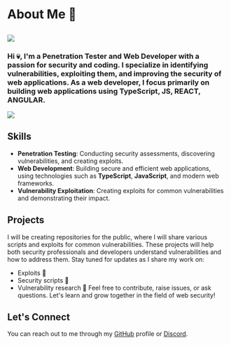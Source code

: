 # About Me :japanese_ogre:
![](https://external-content.duckduckgo.com/iu/?u=https%3A%2F%2F64.media.tumblr.com%2Fe1c5da7500447ac51ab1661819d6f4b2%2F1a4296433cef4166-8b%2Fs1280x1920%2Fb8361cd88301da5372f86efff22d950c16dbed9b.gif&f=1&nofb=1&ipt=5f6c2a104d75f7b8e0b0ef2ec2993184b2d88206ecf1483cfa14a041e86ba848&ipo=images)
---
### Hi :skull:, I'm a Penetration Tester and Web Developer with a passion for security and coding. I specialize in identifying vulnerabilities, exploiting them, and improving the security of web applications. As a web developer, I focus primarily on building web applications using **TypeScript**, **JS**, **REACT**, **ANGULAR**.
![](https://external-content.duckduckgo.com/iu/?u=https%3A%2F%2Fi.pinimg.com%2Foriginals%2F38%2F1c%2F63%2F381c630b05c0e00afe8f986acb8658b6.gif&f=1&nofb=1&ipt=b5077aeea10ba5745380cc5756ae3dc772c1e3d64669b27687a3e46c8aa57c72&ipo=images)
## Skills
- **Penetration Testing**: Conducting security assessments, discovering vulnerabilities, and creating exploits.
- **Web Development**: Building secure and efficient web applications, using technologies such as **TypeScript**, **JavaScript**, and modern web frameworks.
- **Vulnerability Exploitation**: Creating exploits for common vulnerabilities and demonstrating their impact.
## Projects
I will be creating repositories for the public, where I will share various scripts and exploits for common vulnerabilities. These projects will help both security professionals and developers understand vulnerabilities and how to address them.
Stay tuned for updates as I share my work on:
- Exploits :gun:
- Security scripts :gun:
- Vulnerability research :gun:
Feel free to contribute, raise issues, or ask questions. Let's learn and grow together in the field of web security!
## Let's Connect
You can reach out to me through my [GitHub](https://github.com/pentester-stack) profile or [Discord](https://dropmeafile.com/#09e69c81ff).
